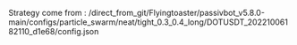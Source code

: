 Strategy come from : /direct_from_git/Flyingtoaster/passivbot_v5.8.0-main/configs/particle_swarm/neat/tight_0.3_0.4_long/DOTUSDT_20221006182110_d1e68/config.json